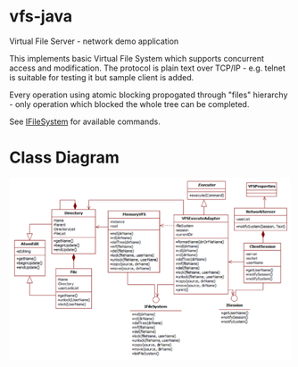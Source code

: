 # vfs-java
Virtual File Server - network demo application

This implements basic Virtual File System which supports concurrent access and modification. The protocol is plain text over TCP/IP - e.g. telnet is suitable for testing it but sample client is added.

Every operation using atomic blocking propogated through "files" hierarchy - only operation which blocked the whole tree can be completed.

See [IFileSystem](/VFS/src/ru/chervanev/vfs/IFileSystem.java) for available commands.

# Class Diagram
![Class Diagram](/srv-class-scheme.png)

